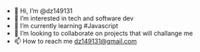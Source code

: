 - 👋 Hi, I’m @dz149131
- 👀 I’m interested in tech and software dev
- 🌱 I’m currently learning #Javascript
- 💞️ I’m looking to collaborate on projects that will challange me 
- 📫 How to reach me dz149131@gmail.com

<!---
dz149131/dz149131 is a ✨ special ✨ repository because its `README.md` (this file) appears on your GitHub profile.
You can click the Preview link to take a look at your changes.
--->
